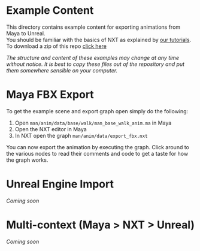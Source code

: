 # Example Content

This directory contains example content for exporting animations from Maya to Unreal.  
You should be familiar with the basics of NXT as explained by [our tutorials](https://nxt-dev.github.io/tutorials/).  
To download a zip of this repo [click here](https://github.com/nxt-dev/nxt_editor/archive/dev.zip)  

_The structure and content of these examples may change at any time without notice. It is best to copy these files out of the repository and put them somewhere sensible on your computer._

# Maya FBX Export
To get the example scene and export graph open simply do the following:
1. Open `man/anim/data/base/walk/man_base_walk_anim.ma` in Maya
2. Open the NXT editor in Maya
3. In NXT open the graph `man/anim/data/export_fbx.nxt`

You can now export the animation by executing the graph. Click around to the various nodes to read their comments and code to get a taste for how the graph works.

# Unreal Engine Import
_Coming soon_

# Multi-context (Maya > NXT > Unreal)
_Coming soon_